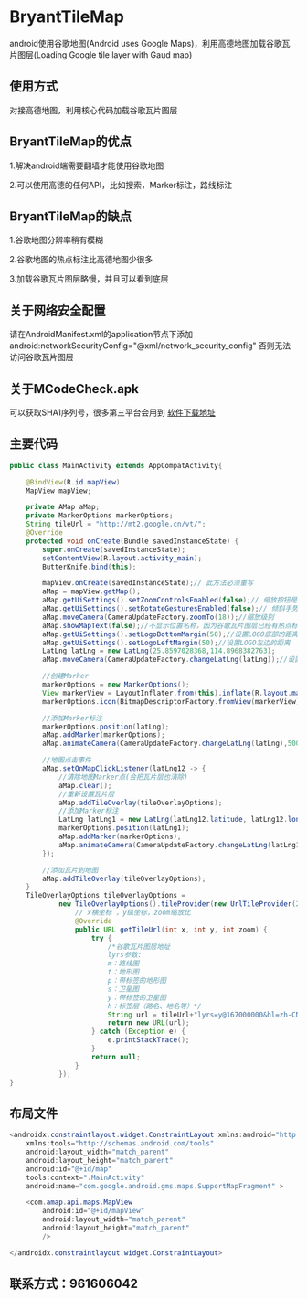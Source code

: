 # BryantTileMap
android使用谷歌地图(Android uses Google Maps)，利用高德地图加载谷歌瓦片图层(Loading Google tile layer with Gaud map)



## 使用方式
对接高德地图，利用核心代码加载谷歌瓦片图层

## BryantTileMap的优点

1.解决android端需要翻墙才能使用谷歌地图

2.可以使用高德的任何API，比如搜索，Marker标注，路线标注

## BryantTileMap的缺点

1.谷歌地图分辨率稍有模糊

2.谷歌地图的热点标注比高德地图少很多

3.加载谷歌瓦片图层略慢，并且可以看到底层

## 关于网络安全配置
请在AndroidManifest.xml的application节点下添加android:networkSecurityConfig="@xml/network_security_config"
否则无法访问谷歌瓦片图层

## 关于MCodeCheck.apk
可以获取SHA1序列号，很多第三平台会用到 
[软件下载地址](https://raw.githubusercontent.com/YangsBryant/BryantTileMap/master/MCodeCheck.apk)

## 主要代码
```java
public class MainActivity extends AppCompatActivity{

    @BindView(R.id.mapView)
    MapView mapView;

    private AMap aMap;
    private MarkerOptions markerOptions;
    String tileUrl = "http://mt2.google.cn/vt/";
    @Override
    protected void onCreate(Bundle savedInstanceState) {
        super.onCreate(savedInstanceState);
        setContentView(R.layout.activity_main);
        ButterKnife.bind(this);

        mapView.onCreate(savedInstanceState);// 此方法必须重写
        aMap = mapView.getMap();
        aMap.getUiSettings().setZoomControlsEnabled(false);// 缩放按钮是否显示
        aMap.getUiSettings().setRotateGesturesEnabled(false);// 倾斜手势是否可用
        aMap.moveCamera(CameraUpdateFactory.zoomTo(18));//缩放级别
        aMap.showMapText(false);//不显示位置名称，因为谷歌瓦片图层已经有热点标注
        aMap.getUiSettings().setLogoBottomMargin(50);//设置LOGO底部的距离
        aMap.getUiSettings().setLogoLeftMargin(50);//设置LOGO左边的距离
        LatLng latLng = new LatLng(25.8597028368,114.8968382763);
        aMap.moveCamera(CameraUpdateFactory.changeLatLng(latLng));//设置中心点

        //创建Marker
        markerOptions = new MarkerOptions();
        View markerView = LayoutInflater.from(this).inflate(R.layout.marker_layout,mapView,false);
        markerOptions.icon(BitmapDescriptorFactory.fromView(markerView));//Marker图标

        //添加Marker标注
        markerOptions.position(latLng);
        aMap.addMarker(markerOptions);
        aMap.animateCamera(CameraUpdateFactory.changeLatLng(latLng),500,null);

        //地图点击事件
        aMap.setOnMapClickListener(latLng12 -> {
            //清除地图Marker点(会把瓦片层也清除)
            aMap.clear();
            //重新设置瓦片层
            aMap.addTileOverlay(tileOverlayOptions);
            //添加Marker标注
            LatLng latLng1 = new LatLng(latLng12.latitude, latLng12.longitude);
            markerOptions.position(latLng1);
            aMap.addMarker(markerOptions);
            aMap.animateCamera(CameraUpdateFactory.changeLatLng(latLng1),500,null);
        });

        //添加瓦片到地图
        aMap.addTileOverlay(tileOverlayOptions);
    }
    TileOverlayOptions tileOverlayOptions =
            new TileOverlayOptions().tileProvider(new UrlTileProvider(256, 256) {
                // x横坐标 ，y纵坐标，zoom缩放比
                @Override
                public URL getTileUrl(int x, int y, int zoom) {
                    try {
                        /*谷歌瓦片图层地址
                        lyrs参数:
                        m：路线图
                        t：地形图
                        p：带标签的地形图
                        s：卫星图
                        y：带标签的卫星图
                        h：标签层（路名、地名等）*/
                        String url = tileUrl+"lyrs=y@167000000&hl=zh-CN&gl=cn&x="+x+"&y="+y+"&z="+zoom+"&s=Galil.png";
                        return new URL(url);
                    } catch (Exception e) {
                        e.printStackTrace();
                    }
                    return null;
                }
            });
}
```

## 布局文件
```java
<androidx.constraintlayout.widget.ConstraintLayout xmlns:android="http://schemas.android.com/apk/res/android"
    xmlns:tools="http://schemas.android.com/tools"
    android:layout_width="match_parent"
    android:layout_height="match_parent"
    android:id="@+id/map"
    tools:context=".MainActivity"
    android:name="com.google.android.gms.maps.SupportMapFragment" >

    <com.amap.api.maps.MapView
        android:id="@+id/mapView"
        android:layout_width="match_parent"
        android:layout_height="match_parent"
        />

</androidx.constraintlayout.widget.ConstraintLayout>
```
## 联系方式：961606042
